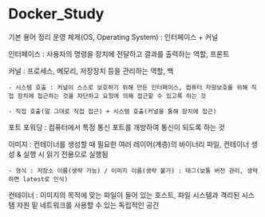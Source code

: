 # Docker_Study


기본 용어 정리
  운영 체제(OS, Operating System) : 인터페이스 + 커널
  
  인터페이스 : 사용자의 명령을 장치에 전달하고 결과를 출력하는 역할, 프론트
  
  커널 : 프로세스, 메모리, 저장장치 등을 관리하는 역할, 백
    
    - 시스템 호출 : 커널이 스스로 보호하기 위해 만든 인터페이스, 컴퓨터 자원보호를 위해 직접 장치에 접근하는 것을 차단하고 요청에 의해 접근할 수 있고록 하는 것
    
    - 직접 호출(말 그대로 직접 접근) + 시스템 호출(커널을 통해 장치에 접근)
  
  포트 포워딩 : 컴퓨터에서 특정 통신 포트를 개방하여 통신이 되도록 하는 것
  
  이미지 : 컨테이너를 생성할 때 필요한 여러 레이어(계층)의 바이너리 파일, 컨테이너 생성 & 실행 시 읽기 전용으로 실행됨
   
    - 형식 : 저장소 이름(생략 가능) / 이미지 이름(생략 불가) : 태그(보통 버전 관리, 생략하면 latest로 인식)
  
  컨테이너 : 이미지의 목적에 맞는 파일이 들어 있는 호스트, 파일 시스템과 격리된 시스템 자원 밑 네트워크를 사용할 수 있는 독립적인 공간
  
  
